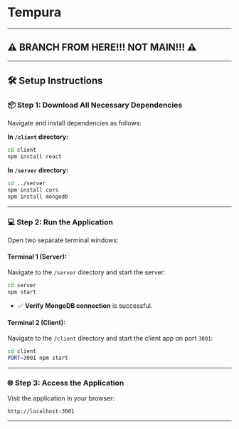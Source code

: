 # Tempura

---

## ⚠️ BRANCH FROM HERE!!! NOT MAIN!!! ⚠️

---

## 🛠️ Setup Instructions

### 📦 Step 1: Download All Necessary Dependencies

Navigate and install dependencies as follows:

**In `/client` directory:**

```bash
cd client
npm install react
```

**In `/server` directory:**

```bash
cd ../server
npm install cors
npm install mongodb
```

---

### 💻 Step 2: Run the Application

Open two separate terminal windows:

#### **Terminal 1 (Server):**

Navigate to the `/server` directory and start the server:

```bash
cd server
npm start
```

- ✅ **Verify MongoDB connection** is successful.

#### **Terminal 2 (Client):**

Navigate to the `/client` directory and start the client app on port `3001`:

```bash
cd client
PORT=3001 npm start
```

---

### 🌐 Step 3: Access the Application

Visit the application in your browser:

```
http://localhost:3001
```

---
